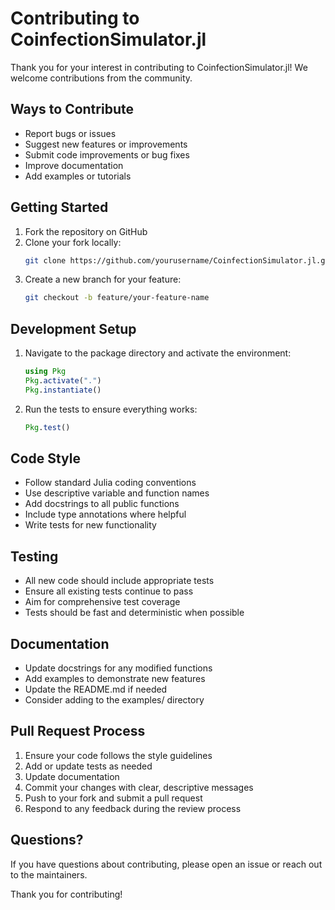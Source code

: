 # Contributing to CoinfectionSimulator.jl

Thank you for your interest in contributing to CoinfectionSimulator.jl! We welcome contributions from the community.

## Ways to Contribute

- Report bugs or issues
- Suggest new features or improvements
- Submit code improvements or bug fixes
- Improve documentation
- Add examples or tutorials

## Getting Started

1. Fork the repository on GitHub
2. Clone your fork locally:
   ```bash
   git clone https://github.com/yourusername/CoinfectionSimulator.jl.git
   ```
3. Create a new branch for your feature:
   ```bash
   git checkout -b feature/your-feature-name
   ```

## Development Setup

1. Navigate to the package directory and activate the environment:
   ```julia
   using Pkg
   Pkg.activate(".")
   Pkg.instantiate()
   ```

2. Run the tests to ensure everything works:
   ```julia
   Pkg.test()
   ```

## Code Style

- Follow standard Julia coding conventions
- Use descriptive variable and function names
- Add docstrings to all public functions
- Include type annotations where helpful
- Write tests for new functionality

## Testing

- All new code should include appropriate tests
- Ensure all existing tests continue to pass
- Aim for comprehensive test coverage
- Tests should be fast and deterministic when possible

## Documentation

- Update docstrings for any modified functions
- Add examples to demonstrate new features
- Update the README.md if needed
- Consider adding to the examples/ directory

## Pull Request Process

1. Ensure your code follows the style guidelines
2. Add or update tests as needed
3. Update documentation
4. Commit your changes with clear, descriptive messages
5. Push to your fork and submit a pull request
6. Respond to any feedback during the review process

## Questions?

If you have questions about contributing, please open an issue or reach out to the maintainers.

Thank you for contributing!
